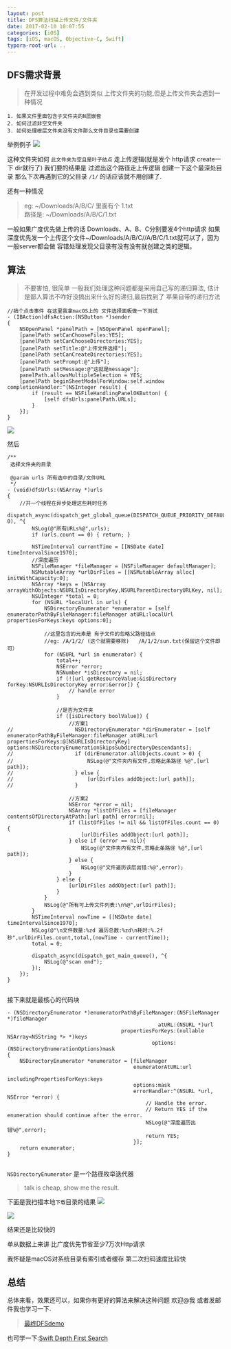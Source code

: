 ```yaml
---
layout: post
title: DFS算法扫描上传文件/文件夹
date: 2017-02-10 10:07:55
categories: [iOS]
tags: [iOS, macOS, Objective-C, Swift]
typora-root-url: ..
---
```


DFS需求背景
--
> 在开发过程中难免会遇到类似 上传文件夹的功能,但是上传文件夹会遇到一种情况
	
	1. 如果文件里面包含子文件夹的N层嵌套
	2. 如何过滤非空文件夹
	3. 如何处理根层文件夹没有文件那么文件目录也需要创建
	
举例例子
![](/assets/images/20170210DFSAlgorithm/DFS1.webp)

这种文件夹如何 `此文件夹为空且是叶子结点` 走上传逻辑(就是发个 http请求 create一下 dir就行了) 我们要的结果是 过滤出这个路径走上传逻辑 创建一下这个最深处目录 那么下次再遇到它的父目录 `/1/` 的话应该就不用创建了.

还有一种情况  
> eg: ~/Downloads/A/B/C/ 里面有个 1.txt    
> 路径是: ~/Downloads/A/B/C/1.txt

一般如果广度优先做上传的话 Downloads、A、B、C分别要发4个http请求
如果深度优先发一个上传这个文件~/Downloads/A/B/C//A/B/C/1.txt就可以了，因为一般server都会做 容错处理发现父目录有没有没有就创建之类的逻辑。


算法
--
> 不要害怕, 很简单
一般我们处理这种问题都是采用自己写的递归算法, 估计是鄙人算法不咋好没搞出来什么好的递归,最后找到了 苹果自带的递归方法

```objc
//搞个点击事件 在这里我拿macOS上的 文件选择面板做一下测试
- (IBAction)dfsAction:(NSButton *)sender
{
    NSOpenPanel *panelPath = [NSOpenPanel openPanel];
    [panelPath setCanChooseFiles:YES];
    [panelPath setCanChooseDirectories:YES];
    [panelPath setTitle:@"上传文件选择"];
    [panelPath setCanCreateDirectories:YES];
    [panelPath setPrompt:@"上传"];
    [panelPath setMessage:@"这就是message"];
    panelPath.allowsMultipleSelection = YES;
    [panelPath beginSheetModalForWindow:self.window completionHandler:^(NSInteger result) {
        if (result == NSFileHandlingPanelOKButton) {
            [self dfsUrls:panelPath.URLs];
        }
    }];
}
```
![](/assets/images/20170210DFSAlgorithm/DFS2.webp)

然后  

```objc
/**
 选择文件夹的目录

 @param urls 所有选中的目录/文件URL
 */
- (void)dfsUrls:(NSArray *)urls
{
	//开一个线程在异步处理这些耗时任务
	dispatch_async(dispatch_get_global_queue(DISPATCH_QUEUE_PRIORITY_DEFAULT, 0), ^{
        NSLog(@"所有URLs%@",urls);
        if (urls.count == 0) { return; }
        
        NSTimeInterval currentTime = [[NSDate date] timeIntervalSince1970];
        //深度遍历
        NSFileManager *fileManager = [NSFileManager defaultManager];
        NSMutableArray *urlDirFiles = [[NSMutableArray alloc] initWithCapacity:0];
        NSArray *keys = [NSArray arrayWithObjects:NSURLIsDirectoryKey,NSURLParentDirectoryURLKey, nil];
        NSUInteger *total = 0;
        for (NSURL *localUrl in urls) {
            NSDirectoryEnumerator *enumerator = [self enumeratorPathByFileManager:fileManager atURL:localUrl propertiesForKeys:keys options:0];
            
            //这里包含的元素是 有子文件的忽略父路径结点
            //eg: /A/1/2/ (这个就需要移除)   /A/1/2/sun.txt(保留这个文件即可）
            for (NSURL *url in enumerator) {
                total++;
                NSError *error;
                NSNumber *isDirectory = nil;
                if (![url getResourceValue:&isDirectory forKey:NSURLIsDirectoryKey error:&error]) {
                    // handle error
                }
                
                //是否为文件夹
                if ([isDirectory boolValue]) {
                    //方案1
//                    NSDirectoryEnumerator *dirEnumerator = [self enumeratorPathByFileManager:fileManager atURL:url propertiesForKeys:@[NSURLIsDirectoryKey] options:NSDirectoryEnumerationSkipsSubdirectoryDescendants];
//                    if (dirEnumerator.allObjects.count > 0) {
//                        NSLog(@"文件夹内有文件,忽略此条路径 %@",[url path]);
//                    } else {
//                        [urlDirFiles addObject:[url path]];
//                    }
                    
                    //方案2
                    NSError *error = nil;
                    NSArray *listOfFiles = [fileManager contentsOfDirectoryAtPath:[url path] error:nil];
                    if (listOfFiles != nil && listOfFiles.count == 0) {
                        [urlDirFiles addObject:[url path]];
                    } else if (error == nil){
                        NSLog(@"文件夹内有文件,忽略此条路径 %@",[url path]);
                    } else {
                        NSLog(@"文件遍历该层出错:%@",error);
                    }
                } else {
                    [urlDirFiles addObject:[url path]];
                }
            }
            NSLog(@"所有可上传文件列表:\n%@",urlDirFiles);
        }
        NSTimeInterval nowTime = [[NSDate date] timeIntervalSince1970];
        NSLog(@"\n文件数量:%zd 遍历总数:%zd\n耗时:%.2f 秒",urlDirFiles.count,total,(nowTime - currentTime));
        total = 0;
        
        dispatch_async(dispatch_get_main_queue(), ^{
            NSLog(@"scan end");
        });
    });
}


```



接下来就是最核心的代码块  

```objc
- (NSDirectoryEnumerator *)enumeratorPathByFileManager:(NSFileManager *)fileManager
                                                 atURL:(NSURL *)url
                                     propertiesForKeys:(nullable NSArray<NSString *> *)keys
                                               options:(NSDirectoryEnumerationOptions)mask
{
    NSDirectoryEnumerator *enumerator = [fileManager
                                         enumeratorAtURL:url
                                         includingPropertiesForKeys:keys
                                         options:mask
                                         errorHandler:^(NSURL *url, NSError *error) {
                                             // Handle the error.
                                             // Return YES if the enumeration should continue after the error.
                                             NSLog(@"深度遍历出错%@",error);
                                             return YES;
                                         }];
    return enumerator;
}
			

```

`NSDirectoryEnumerator` 是一个路径枚举迭代器 


> talk is cheap, show me the result.  

下面是我扫描本地`下载`目录的结果
![](/assets/images/20170210DFSAlgorithm/DFS3.webp)

![](/assets/images/20170210DFSAlgorithm/Result.webp)

结果还是比较快的 

单从数据上来讲 比广度优先节省至少7万次Http请求

我怀疑是macOS对系统目录有索引或者缓存 第二次扫码速度比较快

总结
--
总体来看，效果还可以，如果你有更好的算法来解决这种问题 欢迎@我 或者发邮件我也学习一下. 
> [最终DFSdemo](https://github.com/sunyazhou13/DFSDemo)


也可学一下:[Swift Depth First Search](https://www.raywenderlich.com/157949/swift-algorithm-club-depth-first-search)